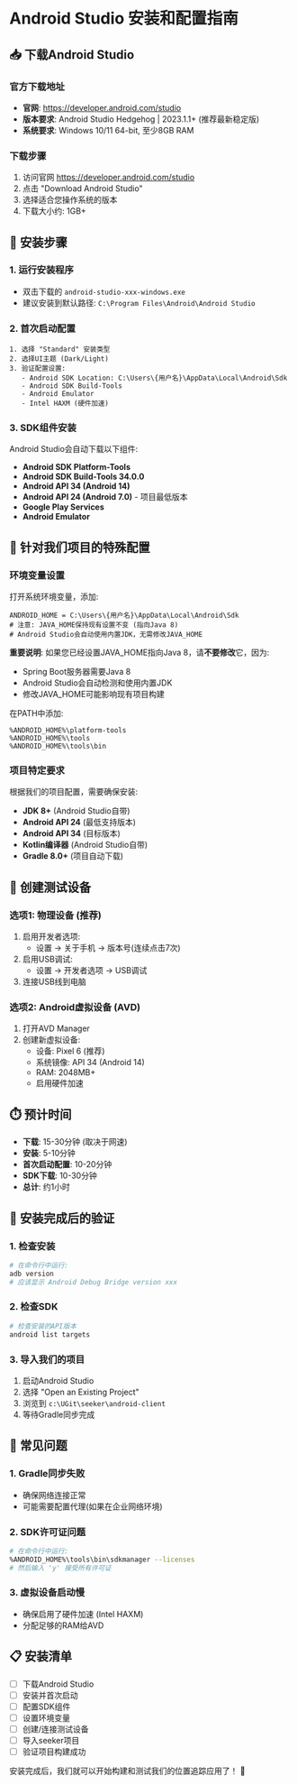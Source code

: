 # Android Studio 安装和配置指南

## 📥 下载Android Studio

### 官方下载地址
- **官网**: https://developer.android.com/studio
- **版本要求**: Android Studio Hedgehog | 2023.1.1+ (推荐最新稳定版)
- **系统要求**: Windows 10/11 64-bit, 至少8GB RAM

### 下载步骤
1. 访问官网 https://developer.android.com/studio
2. 点击 "Download Android Studio" 
3. 选择适合您操作系统的版本
4. 下载大小约: 1GB+

## 🚀 安装步骤

### 1. 运行安装程序
- 双击下载的 `android-studio-xxx-windows.exe`
- 建议安装到默认路径: `C:\Program Files\Android\Android Studio`

### 2. 首次启动配置
```
1. 选择 "Standard" 安装类型
2. 选择UI主题 (Dark/Light)
3. 验证配置设置:
   - Android SDK Location: C:\Users\{用户名}\AppData\Local\Android\Sdk
   - Android SDK Build-Tools
   - Android Emulator
   - Intel HAXM (硬件加速)
```

### 3. SDK组件安装
Android Studio会自动下载以下组件:
- **Android SDK Platform-Tools**
- **Android SDK Build-Tools 34.0.0**
- **Android API 34 (Android 14)**
- **Android API 24 (Android 7.0)** - 项目最低版本
- **Google Play Services**
- **Android Emulator**

## 🔧 针对我们项目的特殊配置

### 环境变量设置
打开系统环境变量，添加:
```
ANDROID_HOME = C:\Users\{用户名}\AppData\Local\Android\Sdk
# 注意: JAVA_HOME保持现有设置不变 (指向Java 8)
# Android Studio会自动使用内置JDK，无需修改JAVA_HOME
```

**重要说明**: 如果您已经设置JAVA_HOME指向Java 8，请**不要修改**它，因为:
- Spring Boot服务器需要Java 8
- Android Studio会自动检测和使用内置JDK
- 修改JAVA_HOME可能影响现有项目构建

在PATH中添加:
```
%ANDROID_HOME%\platform-tools
%ANDROID_HOME%\tools
%ANDROID_HOME%\tools\bin
```

### 项目特定要求
根据我们的项目配置，需要确保安装:
- **JDK 8+** (Android Studio自带)
- **Android API 24** (最低支持版本)
- **Android API 34** (目标版本)
- **Kotlin编译器** (Android Studio自带)
- **Gradle 8.0+** (项目自动下载)

## 📱 创建测试设备

### 选项1: 物理设备 (推荐)
1. 启用开发者选项:
   - 设置 → 关于手机 → 版本号(连续点击7次)
2. 启用USB调试:
   - 设置 → 开发者选项 → USB调试
3. 连接USB线到电脑

### 选项2: Android虚拟设备 (AVD)
1. 打开AVD Manager
2. 创建新虚拟设备:
   - 设备: Pixel 6 (推荐)
   - 系统镜像: API 34 (Android 14)
   - RAM: 2048MB+
   - 启用硬件加速

## ⏱️ 预计时间
- **下载**: 15-30分钟 (取决于网速)
- **安装**: 5-10分钟
- **首次启动配置**: 10-20分钟
- **SDK下载**: 10-30分钟
- **总计**: 约1小时

## 🎯 安装完成后的验证

### 1. 检查安装
```bash
# 在命令行中运行:
adb version
# 应该显示 Android Debug Bridge version xxx
```

### 2. 检查SDK
```bash
# 检查安装的API版本
android list targets
```

### 3. 导入我们的项目
1. 启动Android Studio
2. 选择 "Open an Existing Project"
3. 浏览到 `c:\UGit\seeker\android-client`
4. 等待Gradle同步完成

## 🚨 常见问题

### 1. Gradle同步失败
- 确保网络连接正常
- 可能需要配置代理(如果在企业网络环境)

### 2. SDK许可证问题
```bash
# 在命令行中运行:
%ANDROID_HOME%\tools\bin\sdkmanager --licenses
# 然后输入 'y' 接受所有许可证
```

### 3. 虚拟设备启动慢
- 确保启用了硬件加速 (Intel HAXM)
- 分配足够的RAM给AVD

## 📋 安装清单
- [ ] 下载Android Studio
- [ ] 安装并首次启动
- [ ] 配置SDK组件
- [ ] 设置环境变量
- [ ] 创建/连接测试设备
- [ ] 导入seeker项目
- [ ] 验证项目构建成功

安装完成后，我们就可以开始构建和测试我们的位置追踪应用了！ 🚀
